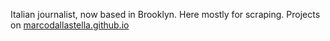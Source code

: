 Italian journalist, now based in Brooklyn. Here mostly for scraping. Projects on <a href="https://www.marcodallastella.github.io">marcodallastella.github.io</a>
